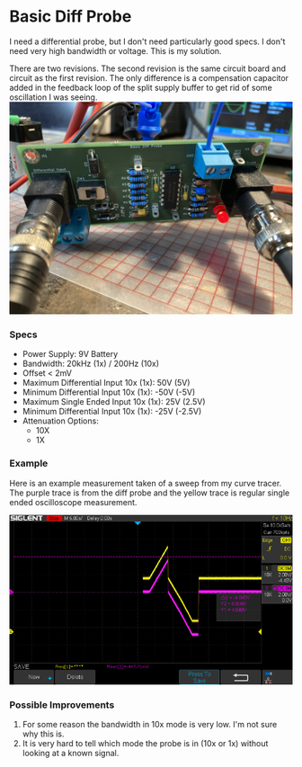 <h1> 
Basic Diff Probe 
</h1>
I need a differential probe, but I don't need particularly good specs. I don't need very high bandwidth or voltage. This is my solution. 

There are two revisions. The second revision is the same circuit board and circuit as the first revision. The only difference is a compensation
capacitor added in the feedback loop of the split supply buffer to get rid of some oscillation I was seeing.
![Circuit Picture](./circuit_picture.png)

<h3> Specs </h3>
<ul>
<li> Power Supply: 9V Battery </li>
<li> Bandwidth: 20kHz (1x) / 200Hz (10x) </li>
<li> Offset < 2mV </li>
<li> Maximum Differential Input 10x (1x): 50V (5V) </li>
<li> Minimum Differential Input 10x (1x): -50V (-5V) </li>
<li> Maximum Single Ended Input 10x (1x): 25V (2.5V) </li>
<li> Minimum Differential Input 10x (1x): -25V (-2.5V) </li>
<li> Attenuation Options: 
<ul>
    <li> 10X </li>
    <li> 1X </li>
</ul>
</li>
</ul>
<h3> Example </h3>
Here is an example measurement taken of a sweep from my curve tracer. The purple trace is from the diff probe and the yellow trace is regular single ended oscilloscope measurement.    

![Trace](./curve_tracer_sweep.png)

<h3> Possible Improvements </h3>
<ol>
<li> For some reason the bandwidth in 10x mode is very low. I'm not sure why this is. </li> 
<li> It is very hard to tell which mode the probe is in (10x or 1x) without looking at a known signal. </li>
</ol>
</p>
